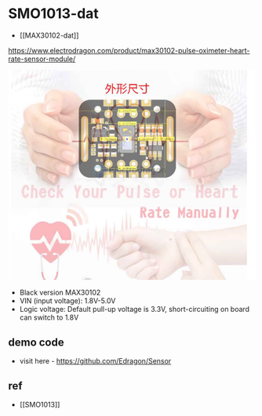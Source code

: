 
# SMO1013-dat

- [[MAX30102-dat]]

https://www.electrodragon.com/product/max30102-pulse-oximeter-heart-rate-sensor-module/



![](2024-09-30-17-42-21.png)


- Black version MAX30102
- VIN (input voltage): 1.8V-5.0V
- Logic voltage: Default pull-up voltage is 3.3V, short-circuiting on board can switch to 1.8V




## demo code 

- visit here - https://github.com/Edragon/Sensor


## ref 

- [[SMO1013]]
